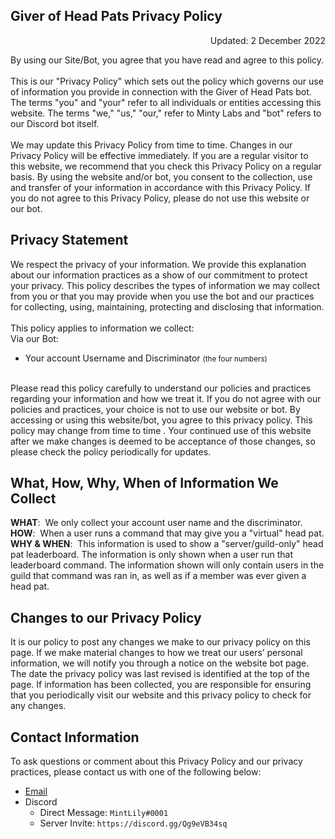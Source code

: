 <h2>Giver of Head Pats Privacy Policy</h2>
<div style="text-align: right">
  <p>Updated: 2 December 2022</p>
</div>
<div>
  <p>
    By using our Site/Bot, you agree that you have read and agree to this policy.
    <br />
    <br />
    This is our "Privacy Policy" which sets out the policy which governs our use of information you provide in connection with the Giver of Head Pats bot. The terms "you" and "your" refer to all individuals or entities accessing this
    website. The terms "we," "us," "our," refer to Minty Labs and "bot" refers to our Discord bot itself.
    <br />
    <br />
    We may update this Privacy Policy from time to time. Changes in our Privacy Policy will be effective immediately. If you are a regular visitor to this website, we recommend that you check this Privacy Policy on a regular basis. By
    using the website and/or bot, you consent to the collection, use and transfer of your information in accordance with this Privacy Policy. If you do not agree to this Privacy Policy, please do not use this website or our bot.
  </p>

  <h2>Privacy Statement</h2>
  <p>
    We respect the privacy of your information. We provide this explanation about our information practices as a show of our commitment to protect your privacy. This policy describes the types of information we may collect from you or
    that you may provide when you use the bot and our practices for collecting, using, maintaining, protecting and disclosing that information.
    <br />
    <br />
    This policy applies to information we collect:
    <br />
    Via our Bot:
  </p>

  <ul>
    <li>Your account Username and Discriminator <small>(the four numbers)</small></li>
  </ul>
  <br />
  Please read this policy carefully to understand our policies and practices regarding your information and how we treat it. If you do not agree with our policies and practices, your choice is not to use our website or bot. By accessing
  or using this website/bot, you agree to this privacy policy. This policy may change from time to time
  <span hidden>(see <a href="unset">Changes to Our Privacy Policy</a>)</span>. Your continued use of this website after we make changes is deemed to be acceptance of those changes, so please check the policy periodically for updates.

  <h2>What, How, Why, When of Information We Collect</h2>
  <p>
    <b>WHAT</b>:&nbsp; We only collect your account user name and the discriminator.
    <br />
    <b>HOW</b>:&nbsp; When a user runs a command that may give you a "virtual" head pat.
    <br />
    <b>WHY &amp; WHEN</b>:&nbsp; This information is used to show a "server/guild-only" head pat leaderboard. The information is only shown when a user run that leaderboard command. The information shown will only contain users in the
    guild that command was ran in, as well as if a member was ever given a head pat.
  </p>
  <h2>Changes to our Privacy Policy</h2>
  <p>
    It is our policy to post any changes we make to our privacy policy on this page. If we make material changes to how we treat our users’ personal information, we will notify you through a notice on the website bot page. The date the
    privacy policy was last revised is identified at the top of the page. If information has been collected, you are responsible for ensuring that you periodically visit our website and this privacy policy to check for any changes.
  </p>
  <h2>Contact Information</h2>
  <p>
    To ask questions or comment about this Privacy Policy and our privacy practices, please contact us with one of the following below:
  </p>

  <ul>
    <li><a href="mailto:admin@mintlily.lgbt?subject=GoHP%20Privacy%20Policy%20Contact%20Info%20Clicked">Email</a></li>
    <li>
      Discord
      <ul>
        <li>Direct Message: <code>MintLily#0001</code></li>
        <li>Server Invite: <code>https://discord.gg/Qg9eVB34sq</code></li>
      </ul>
    </li>
  </ul>
</div>
